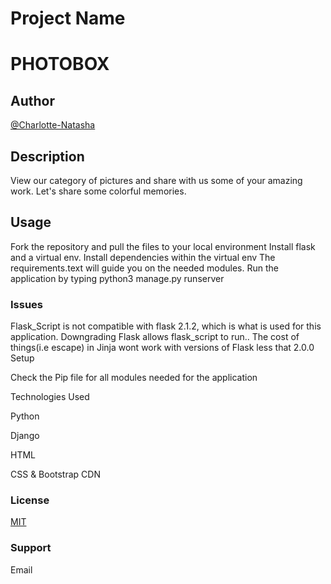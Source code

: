 # Project Name

# PHOTOBOX

## Author

[@Charlotte-Natasha](https://www.github.com/Charlotte-Natasha)


## Description
View our category of pictures and share with us some of your amazing work. Let's share some colorful memories.

## Usage

Fork the repository and pull the files to your local environment
Install flask and a virtual env.
Install dependencies within the virtual env
The requirements.text will guide you on the needed modules.
Run the application by typing python3 manage.py runserver

### Issues

Flask_Script is not compatible with flask 2.1.2, which is what is used for this application. Downgrading Flask allows flask_script to run.. The cost of things(i.e escape) in Jinja wont work with versions of Flask less that 2.0.0
Setup

Check the Pip file for all modules needed for the application

Technologies Used

Python

Django

HTML

CSS & Bootstrap CDN


### License
[MIT](https://choosealicense.com/licenses/mit/)

### Support
Email